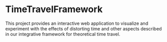 # TimeTravelFramework
This project provides an interactive web application to visualize and experiment with the effects of distorting time and other aspects described in our integrative framework for theoretical time travel.
